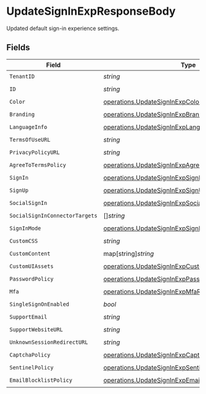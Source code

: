 # UpdateSignInExpResponseBody

Updated default sign-in experience settings.


## Fields

| Field                                                                                                                            | Type                                                                                                                             | Required                                                                                                                         | Description                                                                                                                      |
| -------------------------------------------------------------------------------------------------------------------------------- | -------------------------------------------------------------------------------------------------------------------------------- | -------------------------------------------------------------------------------------------------------------------------------- | -------------------------------------------------------------------------------------------------------------------------------- |
| `TenantID`                                                                                                                       | *string*                                                                                                                         | :heavy_check_mark:                                                                                                               | N/A                                                                                                                              |
| `ID`                                                                                                                             | *string*                                                                                                                         | :heavy_check_mark:                                                                                                               | N/A                                                                                                                              |
| `Color`                                                                                                                          | [operations.UpdateSignInExpColorResponse](../../models/operations/updatesigninexpcolorresponse.md)                               | :heavy_check_mark:                                                                                                               | N/A                                                                                                                              |
| `Branding`                                                                                                                       | [operations.UpdateSignInExpBrandingResponse](../../models/operations/updatesigninexpbrandingresponse.md)                         | :heavy_check_mark:                                                                                                               | N/A                                                                                                                              |
| `LanguageInfo`                                                                                                                   | [operations.UpdateSignInExpLanguageInfoResponse](../../models/operations/updatesigninexplanguageinforesponse.md)                 | :heavy_check_mark:                                                                                                               | N/A                                                                                                                              |
| `TermsOfUseURL`                                                                                                                  | *string*                                                                                                                         | :heavy_check_mark:                                                                                                               | N/A                                                                                                                              |
| `PrivacyPolicyURL`                                                                                                               | *string*                                                                                                                         | :heavy_check_mark:                                                                                                               | N/A                                                                                                                              |
| `AgreeToTermsPolicy`                                                                                                             | [operations.UpdateSignInExpAgreeToTermsPolicyResponse](../../models/operations/updatesigninexpagreetotermspolicyresponse.md)     | :heavy_check_mark:                                                                                                               | N/A                                                                                                                              |
| `SignIn`                                                                                                                         | [operations.UpdateSignInExpSignInResponse](../../models/operations/updatesigninexpsigninresponse.md)                             | :heavy_check_mark:                                                                                                               | N/A                                                                                                                              |
| `SignUp`                                                                                                                         | [operations.UpdateSignInExpSignUpResponse](../../models/operations/updatesigninexpsignupresponse.md)                             | :heavy_check_mark:                                                                                                               | N/A                                                                                                                              |
| `SocialSignIn`                                                                                                                   | [operations.UpdateSignInExpSocialSignInResponse](../../models/operations/updatesigninexpsocialsigninresponse.md)                 | :heavy_check_mark:                                                                                                               | N/A                                                                                                                              |
| `SocialSignInConnectorTargets`                                                                                                   | []*string*                                                                                                                       | :heavy_check_mark:                                                                                                               | N/A                                                                                                                              |
| `SignInMode`                                                                                                                     | [operations.UpdateSignInExpSignInModeResponse](../../models/operations/updatesigninexpsigninmoderesponse.md)                     | :heavy_check_mark:                                                                                                               | N/A                                                                                                                              |
| `CustomCSS`                                                                                                                      | *string*                                                                                                                         | :heavy_check_mark:                                                                                                               | N/A                                                                                                                              |
| `CustomContent`                                                                                                                  | map[string]*string*                                                                                                              | :heavy_check_mark:                                                                                                               | N/A                                                                                                                              |
| `CustomUIAssets`                                                                                                                 | [operations.UpdateSignInExpCustomUIAssetsResponse](../../models/operations/updatesigninexpcustomuiassetsresponse.md)             | :heavy_check_mark:                                                                                                               | N/A                                                                                                                              |
| `PasswordPolicy`                                                                                                                 | [operations.UpdateSignInExpPasswordPolicyResponse](../../models/operations/updatesigninexppasswordpolicyresponse.md)             | :heavy_check_mark:                                                                                                               | N/A                                                                                                                              |
| `Mfa`                                                                                                                            | [operations.UpdateSignInExpMfaResponse](../../models/operations/updatesigninexpmfaresponse.md)                                   | :heavy_check_mark:                                                                                                               | N/A                                                                                                                              |
| `SingleSignOnEnabled`                                                                                                            | *bool*                                                                                                                           | :heavy_check_mark:                                                                                                               | N/A                                                                                                                              |
| `SupportEmail`                                                                                                                   | *string*                                                                                                                         | :heavy_check_mark:                                                                                                               | N/A                                                                                                                              |
| `SupportWebsiteURL`                                                                                                              | *string*                                                                                                                         | :heavy_check_mark:                                                                                                               | N/A                                                                                                                              |
| `UnknownSessionRedirectURL`                                                                                                      | *string*                                                                                                                         | :heavy_check_mark:                                                                                                               | N/A                                                                                                                              |
| `CaptchaPolicy`                                                                                                                  | [operations.UpdateSignInExpCaptchaPolicyResponse](../../models/operations/updatesigninexpcaptchapolicyresponse.md)               | :heavy_check_mark:                                                                                                               | N/A                                                                                                                              |
| `SentinelPolicy`                                                                                                                 | [operations.UpdateSignInExpSentinelPolicyResponse](../../models/operations/updatesigninexpsentinelpolicyresponse.md)             | :heavy_check_mark:                                                                                                               | N/A                                                                                                                              |
| `EmailBlocklistPolicy`                                                                                                           | [operations.UpdateSignInExpEmailBlocklistPolicyResponse](../../models/operations/updatesigninexpemailblocklistpolicyresponse.md) | :heavy_check_mark:                                                                                                               | N/A                                                                                                                              |